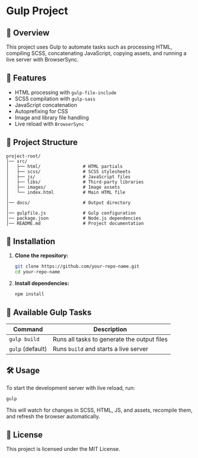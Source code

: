 # Gulp Project

## 📌 Overview
This project uses Gulp to automate tasks such as processing HTML, compiling SCSS, concatenating JavaScript, copying assets, and running a live server with BrowserSync.

## 🚀 Features
- HTML processing with `gulp-file-include`
- SCSS compilation with `gulp-sass`
- JavaScript concatenation
- Autoprefixing for CSS
- Image and library file handling
- Live reload with `BrowserSync`

## 📂 Project Structure
```
project-root/
│── src/
│   ├── html/                # HTML partials
│   ├── scss/                # SCSS stylesheets
│   ├── js/                  # JavaScript files
│   ├── libs/                # Third-party libraries
│   ├── images/              # Image assets
│   └── index.html           # Main HTML file
│
│── docs/                    # Output directory
│
│── gulpfile.js              # Gulp configuration
│── package.json             # Node.js dependencies
│── README.md                # Project documentation
```

## 🔧 Installation
1. **Clone the repository:**
   ```sh
   git clone https://github.com/your-repo-name.git
   cd your-repo-name
   ```
2. **Install dependencies:**
   ```sh
   npm install
   ```

## 📜 Available Gulp Tasks
| Command            | Description                                  |
|--------------------|----------------------------------------------|
| `gulp build`      | Runs all tasks to generate the output files  |
| `gulp` (default)  | Runs `build` and starts a live server        |

## 🛠 Usage
To start the development server with live reload, run:
```sh
gulp
```
This will watch for changes in SCSS, HTML, JS, and assets, recompile them, and refresh the browser automatically.

## 📜 License
This project is licensed under the MIT License.

